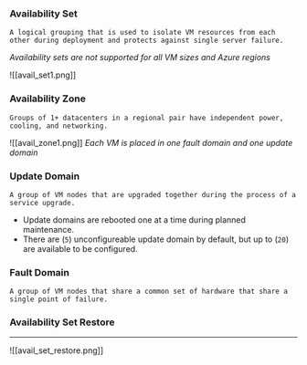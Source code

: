 ### Availability Set
	A logical grouping that is used to isolate VM resources from each other during deployment and protects against single server failure.
*Availability sets are not supported for all VM sizes and Azure regions*

![[avail_set1.png]]

### Availability Zone
	Groups of 1+ datacenters in a regional pair have independent power, cooling, and networking.

![[avail_zone1.png]]
*Each VM is placed in one fault domain and one update domain*

### Update Domain
	A group of VM nodes that are upgraded together during the process of a service upgrade.
- Update domains are rebooted one at a time during planned maintenance.
- There are (`5`) unconfigureable update domain by default, but up to (`20`) are available to be configured.


### Fault Domain
	A group of VM nodes that share a common set of hardware that share a single point of failure.


### Availability Set Restore
---
![[avail_set_restore.png]]